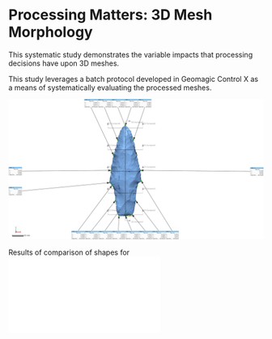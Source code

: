 # Processing Matters: 3D Mesh Morphology

This systematic study demonstrates the variable impacts that processing decisions have upon 3D meshes.

This study leverages a batch protocol developed in Geomagic Control X as a means of systematically evaluating the processed meshes.

![](./figures/FigBatch.jpg)

Results of comparison of shapes for  ![HDPRO-H1-ReGen1](./files/HDPRO-H1-ReGen1.pdf)
